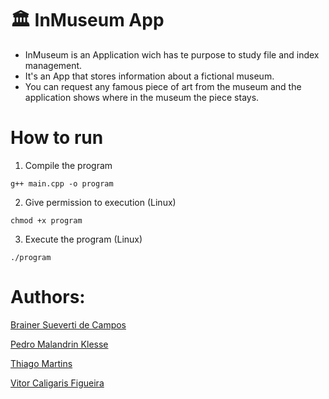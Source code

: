# 🏛️ InMuseum App

- InMuseum is an Application wich has te purpose to study file and index management.
- It's an App that stores information about a fictional museum.
- You can request any famous piece of art from the museum and the application shows where in the museum the piece stays.

# How to run
1. Compile the program

`g++ main.cpp -o program`

2. Give permission to execution (Linux)

`chmod +x program`

3. Execute the program (Linux)

`./program`


# Authors:

[Brainer Sueverti de Campos](www.github.com/hiperbrainer)

[Pedro Malandrin Klesse](www.github.com/Klesse)

[Thiago Martins](www.github.com/thiago0003)

[Vitor Caligaris Figueira](www.github.com/vitorcf10)

